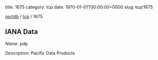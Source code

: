 title: 1675
category: tcp
date: 1970-01-01T00:00:00+0000
slug: tcp/1675

[portdb](/) / [tcp](/category/tcp.html) / 1675


## IANA Data

_Name:_ pdp

_Description:_ Pacific Data Products

